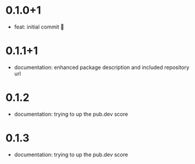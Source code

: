 # 0.1.0+1

- feat: initial commit 🎉

# 0.1.1+1

- documentation: enhanced package description and included repository url

# 0.1.2

- documentation: trying to up the pub.dev score

# 0.1.3

- documentation: trying to up the pub.dev score
